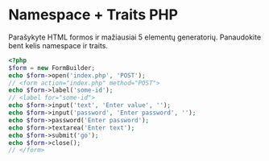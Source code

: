 # Namespace + Traits PHP

Parašykyte HTML formos ir mažiausiai 5 elementų generatorių. Panaudokite bent kelis namespace ir traits.
 
```php
<?php
$form = new FormBuilder;
echo $form->open('index.php', 'POST');
// <form action="index.php" method="POST">
echo $form->label('some-id');
// <label for="some-id">
echo $form->input('text', 'Enter value', '');
echo $form->input('password', 'Enter password', '');
echo $form->password('Enter password');
echo $form->textarea('Enter text');
echo $form->submit('go');
echo $form->close();
// </form>
```